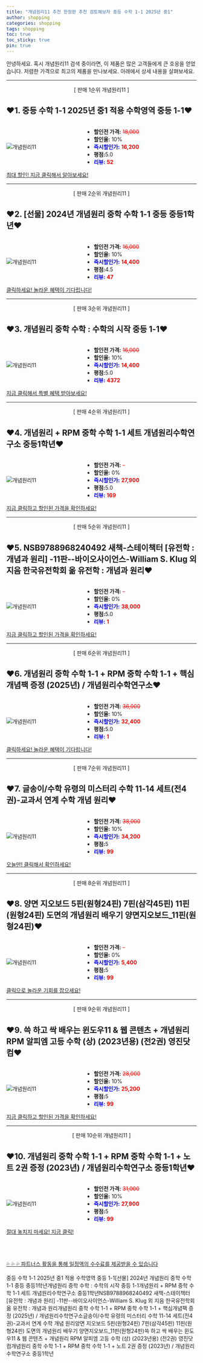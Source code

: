 ```yaml
---
title: "개념원리11 추천 한정판 추천 검토해보자 중등 수학 1-1 2025년 중1"
author: shopping
categories: shopping
tags: shopping
toc: true
toc_sticky: true
pin: true
---
```

안녕하세요. 혹시 개념원리11 검색 중이라면, 이 제품은 많은 고객들에게 큰 호응을 얻었습니다. 저렴한 가격으로 최고의 제품을 만나보세요. 아래에서 상세 내용을 살펴보세요.

---
<p class="toplist" style="margin: 0 auto; display: block; width: fit-content;">[ 판매 1순위 개념원리11 ]</p>

<h2><strong>❤️1. 중등 수학 1-1 2025년 중1 적용 수학영역 중등 1-1❤️</strong></h2>

<div style="display: flex; align-items: center;">
    <div style="flex: 0.4;">
        <img src="https://thumbnail10.coupangcdn.com/thumbnails/remote/230x230ex/image/retail/images/1138941259655501-ba48f904-38ef-4016-b5c4-3995c0a4948a.jpg" alt="개념원리11" style="max-width: 100%;">
    </div>
    <div style="flex: 0.6; margin-left: 10px;">
        <ul>
            <li><strong>할인전 가격:</strong> <del style="color: red;">18,000</del></li>
            <li><strong>할인율:</strong> 10%</li>
            <li><span style='color:blue'><strong>즉시할인가:</strong></span> <span style='color:red'><strong>16,200</strong></span></li>
            <li><strong>평점:</strong>5.0</li>
            <li><span style='color:blue'><strong>리뷰:</strong></span> <span style='color:red'><strong>52</strong></span></li>
        </ul>
    </div>
</div>
<div class="center">
    <a href="https://selin100587001.github.io?lptag=AF9450613&subid=githubio&pageKey=7563191105&traceid=V0-153&itemId=19930303179&vendorItemId=87073054153" class="myButton">
        최대 할인! 지금 클릭해서 알아보세요!
    </a>
</div>


---
<p class="toplist" style="margin: 0 auto; display: block; width: fit-content;">[ 판매 2순위 개념원리11 ]</p>

<h2><strong>❤️2. [선물] 2024년 개념원리 중학 수학 1-1 중등 중등1학년❤️</strong></h2>

<div style="display: flex; align-items: center;">
    <div style="flex: 0.4;">
        <img src="https://thumbnail8.coupangcdn.com/thumbnails/remote/230x230ex/image/vendor_inventory/27be/5ca880b38783530a27cb63d9430e3dab23e6f593aea68ad3ccaedff257f9.jpg" alt="개념원리11" style="max-width: 100%;">
    </div>
    <div style="flex: 0.6; margin-left: 10px;">
        <ul>
            <li><strong>할인전 가격:</strong> <del style="color: red;">16,000</del></li>
            <li><strong>할인율:</strong> 10%</li>
            <li><span style='color:blue'><strong>즉시할인가:</strong></span> <span style='color:red'><strong>14,400</strong></span></li>
            <li><strong>평점:</strong>4.5</li>
            <li><span style='color:blue'><strong>리뷰:</strong></span> <span style='color:red'><strong>47</strong></span></li>
        </ul>
    </div>
</div>
<div class="center">
    <a href="https://selin100587001.github.io?lptag=AF9450613&subid=githubio&pageKey=7698213718&traceid=V0-153&itemId=20604112144&vendorItemId=78925406468" class="myButton">
        클릭하세요! 놀라운 혜택이 기다립니다!
    </a>
</div>


---
<p class="toplist" style="margin: 0 auto; display: block; width: fit-content;">[ 판매 3순위 개념원리11 ]</p>

<h2><strong>❤️3. 개념원리 중학 수학 : 수학의 시작 중등 1-1❤️</strong></h2>

<div style="display: flex; align-items: center;">
    <div style="flex: 0.4;">
        <img src="https://thumbnail8.coupangcdn.com/thumbnails/remote/230x230ex/image/vendor_inventory/3f10/40a2de0dbb4f5fbb166ae47c035274a59e2494c6ed8b8cfce6c9b33fcc1d.jpg" alt="개념원리11" style="max-width: 100%;">
    </div>
    <div style="flex: 0.6; margin-left: 10px;">
        <ul>
            <li><strong>할인전 가격:</strong> <del style="color: red;">16,000</del></li>
            <li><strong>할인율:</strong> 10%</li>
            <li><span style='color:blue'><strong>즉시할인가:</strong></span> <span style='color:red'><strong>14,400</strong></span></li>
            <li><strong>평점:</strong>5.0</li>
            <li><span style='color:blue'><strong>리뷰:</strong></span> <span style='color:red'><strong>4372</strong></span></li>
        </ul>
    </div>
</div>
<div class="center">
    <a href="https://selin100587001.github.io?lptag=AF9450613&subid=githubio&pageKey=6856891618&traceid=V0-153&itemId=16355054122&vendorItemId=85738464694" class="myButton">
        지금 클릭해서 특별 혜택 받아보세요!
    </a>
</div>


---
<p class="toplist" style="margin: 0 auto; display: block; width: fit-content;">[ 판매 4순위 개념원리11 ]</p>

<h2><strong>❤️4. 개념원리 + RPM 중학 수학 1-1 세트 개념원리수학연구소 중등1학년❤️</strong></h2>

<div style="display: flex; align-items: center;">
    <div style="flex: 0.4;">
        <img src="https://thumbnail10.coupangcdn.com/thumbnails/remote/230x230ex/image/vendor_inventory/de1f/c5d2900ba226a86f879c87f5deebe0ae6d5657629197b57f5920f84d3553.jpg" alt="개념원리11" style="max-width: 100%;">
    </div>
    <div style="flex: 0.6; margin-left: 10px;">
        <ul>
            <li><strong>할인전 가격:</strong> <del style="color: red;">-</del></li>
            <li><strong>할인율:</strong> 0%</li>
            <li><span style='color:blue'><strong>즉시할인가:</strong></span> <span style='color:red'><strong>27,900</strong></span></li>
            <li><strong>평점:</strong>5.0</li>
            <li><span style='color:blue'><strong>리뷰:</strong></span> <span style='color:red'><strong>169</strong></span></li>
        </ul>
    </div>
</div>
<div class="center">
    <a href="https://selin100587001.github.io?lptag=AF9450613&subid=githubio&pageKey=6911725159&traceid=V0-153&itemId=16659557202&vendorItemId=84622126378" class="myButton">
        지금 클릭하고 할인된 가격을 확인하세요!
    </a>
</div>


---
<p class="toplist" style="margin: 0 auto; display: block; width: fit-content;">[ 판매 5순위 개념원리11 ]</p>

<h2><strong>❤️5. NSB9788968240492 새책-스테이책터 [유전학 : 개념과 원리] -11판--바이오사이언스-William S. Klug 외 지음 한국유전학회 옮 유전학 : 개념과 원리❤️</strong></h2>

<div style="display: flex; align-items: center;">
    <div style="flex: 0.4;">
        <img src="https://thumbnail6.coupangcdn.com/thumbnails/remote/230x230ex/image/vendor_inventory/145e/aece4e1575ebb9d57cd1c05caaf247d7af3565eb3d6fba953c9fdc7e9d6f.jpg" alt="개념원리11" style="max-width: 100%;">
    </div>
    <div style="flex: 0.6; margin-left: 10px;">
        <ul>
            <li><strong>할인전 가격:</strong> <del style="color: red;">-</del></li>
            <li><strong>할인율:</strong> 0%</li>
            <li><span style='color:blue'><strong>즉시할인가:</strong></span> <span style='color:red'><strong>38,000</strong></span></li>
            <li><strong>평점:</strong>5.0</li>
            <li><span style='color:blue'><strong>리뷰:</strong></span> <span style='color:red'><strong>1</strong></span></li>
        </ul>
    </div>
</div>
<div class="center">
    <a href="https://selin100587001.github.io?lptag=AF9450613&subid=githubio&pageKey=7255645253&traceid=V0-153&itemId=18467658645&vendorItemId=85449849903" class="myButton">
        지금 클릭하고 할인된 가격을 확인하세요!
    </a>
</div>


---
<p class="toplist" style="margin: 0 auto; display: block; width: fit-content;">[ 판매 6순위 개념원리11 ]</p>

<h2><strong>❤️6. 개념원리 중학 수학 1-1 + RPM 중학 수학 1-1 + 핵심개념팩 증정 (2025년) / 개념원리수학연구소❤️</strong></h2>

<div style="display: flex; align-items: center;">
    <div style="flex: 0.4;">
        <img src="https://thumbnail7.coupangcdn.com/thumbnails/remote/230x230ex/image/vendor_inventory/bf74/4aea553de7ac3597dcfc383808a187496c42d50f08e168dfa8ad22d459fa.jpg" alt="개념원리11" style="max-width: 100%;">
    </div>
    <div style="flex: 0.6; margin-left: 10px;">
        <ul>
            <li><strong>할인전 가격:</strong> <del style="color: red;">36,000</del></li>
            <li><strong>할인율:</strong> 10%</li>
            <li><span style='color:blue'><strong>즉시할인가:</strong></span> <span style='color:red'><strong>32,400</strong></span></li>
            <li><strong>평점:</strong>5.0</li>
            <li><span style='color:blue'><strong>리뷰:</strong></span> <span style='color:red'><strong>1</strong></span></li>
        </ul>
    </div>
</div>
<div class="center">
    <a href="https://selin100587001.github.io?lptag=AF9450613&subid=githubio&pageKey=7672554204&traceid=V0-153&itemId=20471515617&vendorItemId=89564408376" class="myButton">
        클릭하세요! 놀라운 혜택이 기다립니다!
    </a>
</div>


---
<p class="toplist" style="margin: 0 auto; display: block; width: fit-content;">[ 판매 7순위 개념원리11 ]</p>

<h2><strong>❤️7. 글송이/수학 유령의 미스터리 수학 11-14 세트(전4권)-교과서 연계 수학 개념 원리❤️</strong></h2>

<div style="display: flex; align-items: center;">
    <div style="flex: 0.4;">
        <img src="https://thumbnail6.coupangcdn.com/thumbnails/remote/230x230ex/image/vendor_inventory/1353/695f6e7a1e2ba92a433b2e484cc81b63b5e3e77c8799ad44774063b34ae2.jpg" alt="개념원리11" style="max-width: 100%;">
    </div>
    <div style="flex: 0.6; margin-left: 10px;">
        <ul>
            <li><strong>할인전 가격:</strong> <del style="color: red;">38,000</del></li>
            <li><strong>할인율:</strong> 10%</li>
            <li><span style='color:blue'><strong>즉시할인가:</strong></span> <span style='color:red'><strong>34,200</strong></span></li>
            <li><strong>평점:</strong>5</li>
            <li><span style='color:blue'><strong>리뷰:</strong></span> <span style='color:red'><strong>99</strong></span></li>
        </ul>
    </div>
</div>
<div class="center">
    <a href="https://selin100587001.github.io?lptag=AF9450613&subid=githubio&pageKey=6325393436&traceid=V0-153&itemId=13204153322&vendorItemId=80462648222" class="myButton">
        오늘만! 클릭해서 확인하세요!
    </a>
</div>


---
<p class="toplist" style="margin: 0 auto; display: block; width: fit-content;">[ 판매 8순위 개념원리11 ]</p>

<h2><strong>❤️8. 양면 지오보드 5핀(원형24핀) 7핀(삼각45핀) 11핀(원형24핀) 도면의 개념원리 배우기 양면지오보드_11핀(원형24핀)❤️</strong></h2>

<div style="display: flex; align-items: center;">
    <div style="flex: 0.4;">
        <img src="https://thumbnail6.coupangcdn.com/thumbnails/remote/230x230ex/image/vendor_inventory/ffbf/ff16b5912d92d34ddfe8138cb4e4584ef8afe3985b9af049549bef03a1de.jpeg" alt="개념원리11" style="max-width: 100%;">
    </div>
    <div style="flex: 0.6; margin-left: 10px;">
        <ul>
            <li><strong>할인전 가격:</strong> <del style="color: red;">-</del></li>
            <li><strong>할인율:</strong> 0%</li>
            <li><span style='color:blue'><strong>즉시할인가:</strong></span> <span style='color:red'><strong>5,400</strong></span></li>
            <li><strong>평점:</strong>5</li>
            <li><span style='color:blue'><strong>리뷰:</strong></span> <span style='color:red'><strong>99</strong></span></li>
        </ul>
    </div>
</div>
<div class="center">
    <a href="https://selin100587001.github.io?lptag=AF9450613&subid=githubio&pageKey=7536827829&traceid=V0-153&itemId=19802949991&vendorItemId=86905259112" class="myButton">
        클릭으로 놀라운 기회를 잡으세요!
    </a>
</div>


---
<p class="toplist" style="margin: 0 auto; display: block; width: fit-content;">[ 판매 9순위 개념원리11 ]</p>

<h2><strong>❤️9. 쓱 하고 싹 배우는 윈도우11 & 웹 콘텐츠 + 개념원리 RPM 알피엠 고등 수학 (상) (2023년용) (전2권) 영진닷컴❤️</strong></h2>

<div style="display: flex; align-items: center;">
    <div style="flex: 0.4;">
        <img src="https://thumbnail9.coupangcdn.com/thumbnails/remote/230x230ex/image/vendor_inventory/e362/97c23213018de7878fb2f4435741ecfc795f408ec3affbeed8785359229b.jpg" alt="개념원리11" style="max-width: 100%;">
    </div>
    <div style="flex: 0.6; margin-left: 10px;">
        <ul>
            <li><strong>할인전 가격:</strong> <del style="color: red;">28,000</del></li>
            <li><strong>할인율:</strong> 10%</li>
            <li><span style='color:blue'><strong>즉시할인가:</strong></span> <span style='color:red'><strong>25,200</strong></span></li>
            <li><strong>평점:</strong>5</li>
            <li><span style='color:blue'><strong>리뷰:</strong></span> <span style='color:red'><strong>99</strong></span></li>
        </ul>
    </div>
</div>
<div class="center">
    <a href="https://selin100587001.github.io?lptag=AF9450613&subid=githubio&pageKey=7570050759&traceid=V0-153&itemId=19962229868&vendorItemId=87060936017" class="myButton">
        지금 클릭하고 할인된 가격을 확인하세요!
    </a>
</div>


---
<p class="toplist" style="margin: 0 auto; display: block; width: fit-content;">[ 판매 10순위 개념원리11 ]</p>

<h2><strong>❤️10. 개념원리 중학 수학 1-1 + RPM 중학 수학 1-1 + 노트 2권 증정 (2023년) / 개념원리수학연구소 중등1학년❤️</strong></h2>

<div style="display: flex; align-items: center;">
    <div style="flex: 0.4;">
        <img src="https://thumbnail9.coupangcdn.com/thumbnails/remote/230x230ex/image/vendor_inventory/0728/0a8b2c428f1dc1c25cf45a429aed1301b845c79c144b5b2eddfc7b43a2ec.jpg" alt="개념원리11" style="max-width: 100%;">
    </div>
    <div style="flex: 0.6; margin-left: 10px;">
        <ul>
            <li><strong>할인전 가격:</strong> <del style="color: red;">31,000</del></li>
            <li><strong>할인율:</strong> 10%</li>
            <li><span style='color:blue'><strong>즉시할인가:</strong></span> <span style='color:red'><strong>27,900</strong></span></li>
            <li><strong>평점:</strong>5</li>
            <li><span style='color:blue'><strong>리뷰:</strong></span> <span style='color:red'><strong>99</strong></span></li>
        </ul>
    </div>
</div>
<div class="center">
    <a href="https://selin100587001.github.io?lptag=AF9450613&subid=githubio&pageKey=7278696963&traceid=V0-153&itemId=18578701105&vendorItemId=85715430645" class="myButton">
        절대 놓치지 마세요! 지금 클릭!
    </a>
</div>

<br><br><br>[💦 💦 💦 파트너스 활동을 통해 일정액의 수수료를 제공받을 수 있습니다](https://link.coupang.com/a/bcpT2c)<br><br>중등 수학 1-1 2025년 중1 적용 수학영역 중등 1-1[선물] 2024년 개념원리 중학 수학 1-1 중등 중등1학년개념원리 중학 수학 : 수학의 시작 중등 1-1개념원리 + RPM 중학 수학 1-1 세트 개념원리수학연구소 중등1학년NSB9788968240492 새책-스테이책터 [유전학 : 개념과 원리] -11판--바이오사이언스-William S. Klug 외 지음 한국유전학회 옮 유전학 : 개념과 원리개념원리 중학 수학 1-1 + RPM 중학 수학 1-1 + 핵심개념팩 증정 (2025년) / 개념원리수학연구소글송이/수학 유령의 미스터리 수학 11-14 세트(전4권)-교과서 연계 수학 개념 원리양면 지오보드 5핀(원형24핀) 7핀(삼각45핀) 11핀(원형24핀) 도면의 개념원리 배우기 양면지오보드_11핀(원형24핀)쓱 하고 싹 배우는 윈도우11 & 웹 콘텐츠 + 개념원리 RPM 알피엠 고등 수학 (상) (2023년용) (전2권) 영진닷컴개념원리 중학 수학 1-1 + RPM 중학 수학 1-1 + 노트 2권 증정 (2023년) / 개념원리수학연구소 중등1학년